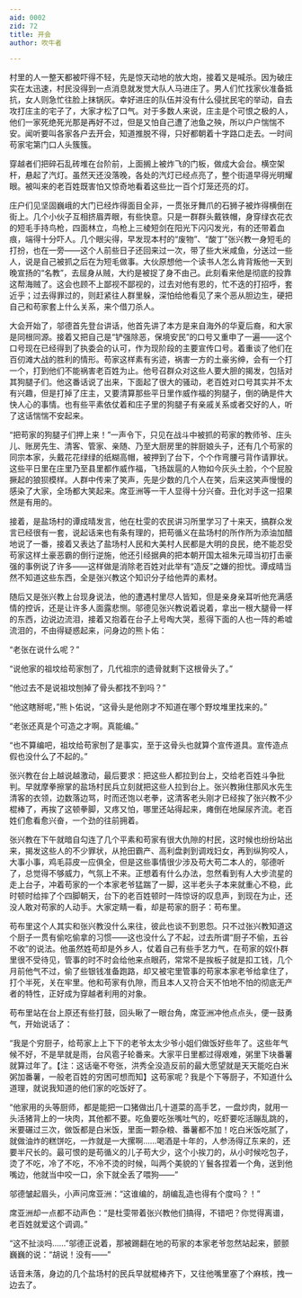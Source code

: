 ```yaml
---
aid: 0002
zid: 72
title: 开会
author: 吹牛者

---
```




  村里的人一整天都被吓得不轻，先是惊天动地的放大炮，接着又是喊杀。因为破庄实在太迅速，村民没得到一点消息就发觉大队人马进庄了。男人们忙找家伙准备抵抗，女人则急忙往脸上抹锅灰。幸好进庄的队伍并没有什么侵扰民宅的举动，自去攻打庄主的宅子了，大家才松了口气。对于多数人来说，庄主是个可恨之极的人，他们一家死绝死光那是再好不过，但是又怕自己遭了池鱼之殃，所以户户惴惴不安。闻听要叫各家各户去开会，知道推脱不得，只好都朝着十字路口走去。一时间苟家宅第门口人头簇簇。

  穿越者们把碎石乱砖堆在台阶前，上面搁上被炸飞的门板，做成大会台。横空架杆，悬起了汽灯。虽然天还没落晚，各处的汽灯已经点亮了，整个街道早得光明耀眼。被叫来的老百姓既害怕又惊奇地看着这些比一百个灯笼还亮的灯。

  庄户们见坚固巍峨的大门已经炸得面目全非，一贯张牙舞爪的石狮子被炸得横倒在街上。几个小伙子互相挤眉弄眼，有些快意。只是一群群头戴铁帽，身穿绿衣花衣的短毛手持鸟枪，四面林立，鸟枪上三棱短剑在阳光下闪闪发光，有的还带着血痕，端得十分吓人。几个眼尖得，早发现本村的“废物”、“酸丁”张兴教一身短毛的打扮，也在一旁——这个人前些日子还回来过一次，带了些大米咸鱼，分送过一些人，说是自己被抓之后在为短毛做事。大伙原想他一个读书人怎么肯背叛他一天到晚宣扬的“名教”，去屈身从贼，大约是被捉了身不由己。此刻看来他是彻底的投靠这帮海贼了。这会也顾不上鄙视不鄙视的，过去对他有恩的，忙不迭的打招呼，套近乎；过去得罪过的，则赶紧往人群里躲，深怕给他看见了来个恶从胆边生，硬把自己和苟家套上什么关系，来个借刀杀人。

  大会开始了，邬德首先登台讲话，他首先讲了本方是来自海外的华夏后裔，和大家是同根同源。接着又把自己是“铲强除恶，保境安民”的口号又重申了一遍——这个口号现在已经得到了执委会的认可，作为现阶段的主要宣传口号。着重谈了他们在百仞滩大战的胜利的情形。苟家这样素有劣迹，祸害一方的土豪劣绅，会有一个打一个，打到他们不能祸害老百姓为止。他号召群众对这些人要大胆的揭发，包括对其狗腿子们。他这番话说了出来，下面起了很大的骚动，老百姓对口号其实并不太有兴趣，但是打掉了庄主，又要清算那些平日里作威作福的狗腿子，倒的确是件大快人心的事情。也有些平素依仗着和庄子里的狗腿子有亲戚关系或者交好的人，听了这话惴惴不安起来。

  “把苟家的狗腿子们押上来！”一声令下，只见在战斗中被抓的苟家的教师爷、庄头儿、账房先生、清客、管家、亲随、乃至大厨房里的胖厨娘头子，还有几个苟家的同宗本家，头戴花花绿绿的纸糊高帽，被押到了台下，个个作弯腰弓背作请罪状。这些平日里在庄里乃至县里都作威作福，飞扬跋扈的人物如今灰头土脸，个个屁股撅起的狼狈模样。人群中传来了笑声，先是少数的几个人在笑，后来这笑声慢慢的感染了大家，全场都大笑起来。席亚洲等一干人显得十分兴奋。丑化对手这一招果然是有用的。

  接着，是盐场村的谭成晴发言，他在杜雯的农民讲习所里学习了十来天，搞群众发言已经很有一套，说起话来也有条有理的，把苟循义在盐场村的所作所为添油加醋地说了一番，接着又表达了盐场村人民和大美村人民都是大明的良民，绝不能忍受苟家这样土豪恶霸的倒行逆施，他还引经据典的把本朝开国太祖朱元璋当初打击豪强的事例说了许多——这样做是消除老百姓对此举有“造反”之嫌的担忧。谭成晴当然不知道这些东西，全是张兴教这个知识分子给他弄的素材。

  随后又是张兴教上台现身说法，他的遭遇村里尽人皆知，但是亲身亲耳听他充满感情的控诉，还是让许多人面露悲恻。邬德见张兴教说着说着，拿出一根大腿骨一样的东西，边说边流泪，接着又抱着在台子上号啕大哭，惹得下面的人也一阵的希嘘流泪的，不由得疑惑起来，问身边的熊卜佑：

  “老张在说什么呢？”

  “说他家的祖坟给苟家刨了，几代祖宗的遗骨就剩下这根骨头了。”

  “他过去不是说祖坟刨掉了骨头都找不到吗？”

  “他这瞎掰呢，”熊卜佑说，“这骨头是他刚才不知道在哪个野坟堆里找来的。”

  “老张还真是个可造之才啊。真能编。”

  “也不算编吧，祖坟给苟家刨了是事实，至于这骨头也就算个宣传道具。宣传造点假也没什么了不起的。”

  张兴教在台上越说越激动，最后要求：把这些人都拉到台上，交给老百姓斗争批判。早就摩拳擦掌的盐场村民兵立刻就把这些人拉到台上。张兴教揪住那风水先生清客的衣领，边数落边骂，时而还饱以老拳，这清客老头刚才已经挨了张兴教不少棍棒了，再挨了这顿拳脚，又疼又怕，哪里还站得起来，瘫倒在地屎尿齐流。老百姓们愈看愈兴奋，一个劲的往前拥着。

  张兴教在下午就暗自勾连了几个平素和苟家有很大仇隙的村民，这时候也纷纷站出来，揭发这些人的不少罪状，从抢田霸产、高利盘剥到调戏妇女，再到纵狗咬人，大事小事，鸡毛蒜皮一应俱全，但是这些事情很少涉及苟大苟二本人的，邬德听了，总觉得不够威力，气氛上不来。正想着有什么办法，忽然看到有人大步流星的走上台子，冲着苟家的一个本家老爷猛踹了一脚，这半老头子本来就重心不稳，此时顿时给摔了个四脚朝天，台下的老百姓顿时一阵惊讶的叹息声，到现在为止，还没人敢对苟家的人动手。大家定睛一看，却是苟家的厨子：苟布里。

  苟布里这个人其实和张兴教没什么来往，彼此也谈不到恩怨。只不过张兴教知道这个厨子一贯有偷吃偷拿的习惯——这也没什么了不起，过去所谓“厨子不偷，五谷不收”的说法。他虽然姓苟却是外乡人，仗着自己有些手艺力气，在苟家的奴仆群里很不受待见，管事的时不时会给他来点眼药，常常不是挨板子就是扣工钱，几个月前他气不过，偷了些银钱准备跑路，却又被宅里管事的苟家本家老爷给拿住了，打个半死，关在牢里。他和苟家有仇隙，而且本人又符合天不怕地不怕的彻底无产者的特性，正好成为穿越者利用的对象。

  苟布里站在台上原还有些打鼓，回头瞅了一眼台角，席亚洲冲他点点头，便一鼓勇气，开始说话了：

  “我是个穷厨子，给苟家上上下下的老爷太太少爷小姐们做饭好些年了。这些年气候不好，不是旱就是雨，台风雹子轮番来。大家平日里都过得艰难，粥里下块番薯就算过年了。【注：这话毫不夸张，洪秀全没造反前的最大愿望就是天天能吃白米粥加番薯，一般老百姓的穷困可想而知】这苟家呢？我是个下等厨子，不知道什么道理，就说我知道的他们家的吃饭好了。

  “他家用的头等厨师，都是能把一口猪做出几十道菜的高手艺，一盘炒肉，就用一头活猪背上的一块肉，其他都不要。吃鱼要吃张嘴吐气的，吃虾要吃活蹦乱跳的，米要碾过三次，做饭都是白米饭，里面一颗杂粮、番薯都不加！吃白米饭吃腻了，就做油炸的糕饼吃，一炸就是一大摞啊……喝酒是十年的，人参汤得辽东来的，还要半尺长的。最可恨的是苟循义的儿子苟大少，这个小挨刀的，从小时候吃包子，烫了不吃，冷了不吃，不冷不烫的时候，叫两个美貌的丫鬟各捏着一个角，送到他嘴边，他就当中咬一口，余下就全丢了喂狗——”

  邬德皱起眉头，小声问席亚洲：“这谁编的，胡编乱造也得有个度吗？！”

  席亚洲却一点都不动声色：“是杜雯带着张兴教他们搞得，不错吧？你觉得离谱，老百姓就爱这个调调。”

  “这不扯淡吗……”邬德正说着，那被踢翻在地的苟家的本家老爷忽然站起来，颤颤巍巍的说：“胡说！没有——”

  话音未落，身边的几个盐场村的民兵早就棍棒齐下，又往他嘴里塞了个麻核，拽一边去了。




